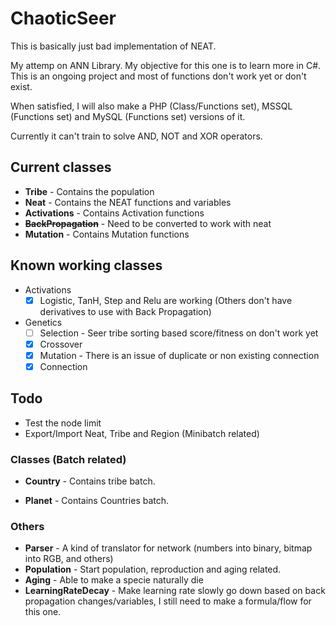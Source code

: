 # ChaoticSeer
This is basically just bad implementation of NEAT.

My attemp on ANN Library. My objective for this one is to learn more in C#. This is an ongoing project and most of functions don't work yet or don't exist.

When satisfied, I will also make a PHP (Class/Functions set), MSSQL (Functions set) and MySQL (Functions set) versions of it.

Currently it can't train to solve AND, NOT and XOR operators.

## Current classes
  * **Tribe** - Contains the population
  * **Neat** - Contains the NEAT functions and variables
  * **Activations** - Contains Activation functions
  * ~~**BackPropagation**~~ - Need to be converted to work with neat
  * **Mutation** - Contains Mutation functions
## Known working classes
  * Activations
    - [x] Logistic, TanH, Step and Relu are working (Others don't have derivatives to use with Back Propagation)
  * Genetics
    - [ ] Selection - Seer tribe sorting based score/fitness  on don't work yet
    - [x] Crossover
    - [x] Mutation - There is an issue of duplicate or non existing connection
	- [x] Connection
## Todo
  * Test the node limit
  * Export/Import Neat, Tribe and Region (Minibatch related)
### Classes (Batch related)
  - **Country** - Contains tribe batch.
  * **Planet** - Contains Countries batch.
### Others
  * **Parser** - A kind of translator for network (numbers into binary, bitmap into RGB, and others)
  * **Population** - Start population, reproduction and aging related.
  * **Aging** - Able to make a specie naturally die
  * **LearningRateDecay** - Make learning rate slowly go down based on back propagation changes/variables, I still need to make a formula/flow for this one.
